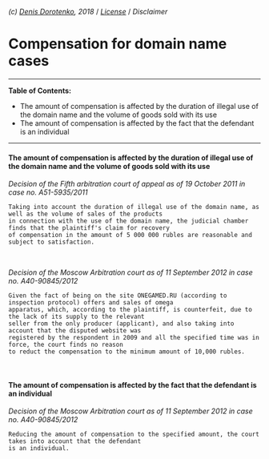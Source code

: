 *(c) [Denis Dorotenko](http://linkedin.com/in/dorotenko/en), 2018* / *[License](/kardamon/tree/master/English/license.md)* / *Disclaimer*

# Compensation for domain name cases

----

**Table of Contents:**

* The amount of compensation is affected by the duration of illegal use of the domain name and the volume of goods sold with its use
* The amount of compensation is affected by the fact that the defendant is an individual

----

#### The amount of compensation is affected by the duration of illegal use of the domain name and the volume of goods sold with its use
*Decision of the Fifth arbitration court of appeal as of 19 October 2011 in case no. A51-5935/2011*
```
Taking into account the duration of illegal use of the domain name, as well as the volume of sales of the products
in connection with the use of the domain name, the judicial chamber finds that the plaintiff's claim for recovery 
of compensation in the amount of 5 000 000 rubles are reasonable and subject to satisfaction.
```
<br/>

*Decision of the Moscow Arbitration court as of 11 September 2012 in case no. А40-90845/2012*
```
Given the fact of being on the site ONEGAMED.RU (according to inspection protocol) offers and sales of omega 
apparatus, which, according to the plaintiff, is counterfeit, due to the lack of its supply to the relevant
seller from the only producer (applicant), and also taking into account that the disputed website was
registered by the respondent in 2009 and all the specified time was in force, the court finds no reason 
to reduct the compensation to the minimum amount of 10,000 rubles.
```
<br/>

#### The amount of compensation is affected by the fact that the defendant is an individual

*Decision of the Moscow Arbitration court as of 11 September 2012 in case no. А40-90845/2012*
```
Reducing the amount of compensation to the specified amount, the court takes into account that the defendant 
is an individual.
```

